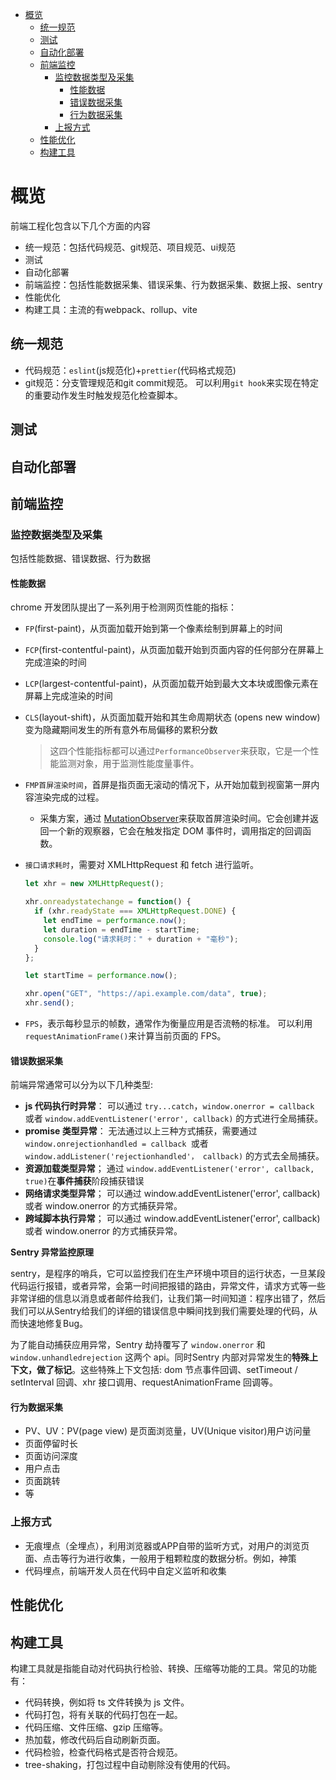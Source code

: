 - [概览](#概览)
  - [统一规范](#统一规范)
  - [测试](#测试)
  - [自动化部署](#自动化部署)
  - [前端监控](#前端监控)
    - [监控数据类型及采集](#监控数据类型及采集)
      - [性能数据](#性能数据)
      - [错误数据采集](#错误数据采集)
      - [行为数据采集](#行为数据采集)
    - [上报方式](#上报方式)
  - [性能优化](#性能优化)
  - [构建工具](#构建工具)

# 概览
前端工程化包含以下几个方面的内容
- 统一规范：包括代码规范、git规范、项目规范、ui规范
- 测试
- 自动化部署
- 前端监控：包括性能数据采集、错误采集、行为数据采集、数据上报、sentry
- 性能优化
- 构建工具：主流的有webpack、rollup、vite

## 统一规范
- 代码规范：`eslint`(js规范化)+`prettier`(代码格式规范)
- git规范：分支管理规范和git commit规范。
  可以利用`git hook`来实现在特定的重要动作发生时触发规范化检查脚本。

## 测试

## 自动化部署

## 前端监控

### 监控数据类型及采集

包括性能数据、错误数据、行为数据
#### 性能数据
chrome 开发团队提出了一系列用于检测网页性能的指标：

- `FP`(first-paint)，从页面加载开始到第一个像素绘制到屏幕上的时间
- `FCP`(first-contentful-paint)，从页面加载开始到页面内容的任何部分在屏幕上完成渲染的时间
- `LCP`(largest-contentful-paint)，从页面加载开始到最大文本块或图像元素在屏幕上完成渲染的时间
- `CLS`(layout-shift)，从页面加载开始和其生命周期状态 (opens new window)变为隐藏期间发生的所有意外布局偏移的累积分数

    >这四个性能指标都可以通过`PerformanceObserver`来获取，它是一个性能监测对象，用于监测性能度量事件。

- `FMP首屏渲染时间`，首屏是指页面无滚动的情况下，从开始加载到视窗第一屏内容渲染完成的过程。
  - 采集方案，通过 [MutationObserver](https://developer.mozilla.org/zh-CN/docs/Web/API/MutationObserver/MutationObserver)来获取首屏渲染时间。它会创建并返回一个新的观察器，它会在触发指定 DOM 事件时，调用指定的回调函数。

- `接口请求耗时`，需要对 XMLHttpRequest 和 fetch 进行监听。
    ```js
    let xhr = new XMLHttpRequest();

    xhr.onreadystatechange = function() {
      if (xhr.readyState === XMLHttpRequest.DONE) {
        let endTime = performance.now();
        let duration = endTime - startTime;
        console.log("请求耗时：" + duration + "毫秒");
      }
    };

    let startTime = performance.now();

    xhr.open("GET", "https://api.example.com/data", true);
    xhr.send();     
    ```
- `FPS`，表示每秒显示的帧数，通常作为衡量应用是否流畅的标准。
  可以利用 `requestAnimationFrame()`来计算当前页面的 FPS。

#### 错误数据采集
前端异常通常可以分为以下几种类型:

- **js 代码执行时异常**：
  可以通过 `try...catch`，`window.onerror = callback` 或者 `window.addEventListener('error', callback)` 的方式进行全局捕获。
- **promise 类型异常**：
  无法通过以上三种方式捕获，需要通过 `window.onrejectionhandled = callback `或者 `window.addListener('rejectionhandled'， callback)` 的方式去全局捕获。
- **资源加载类型异常**；
  通过 `window.addEventListener('error', callback, true)`在**事件捕获**阶段捕获错误
- **网络请求类型异常**；
  可以通过 window.addEventListener('error', callback) 或者 window.onerror 的方式捕获异常。
- **跨域脚本执行异常**；
  可以通过 window.addEventListener('error', callback) 或者 window.onerror 的方式捕获异常。
  
**Sentry 异常监控原理**

sentry，是程序的哨兵，它可以监控我们在生产环境中项目的运行状态，一旦某段代码运行报错，或者异常，会第一时间把报错的路由，异常文件，请求方式等一些非常详细的信息以消息或者邮件给我们，让我们第一时间知道：程序出错了，然后我们可以从Sentry给我们的详细的错误信息中瞬间找到我们需要处理的代码，从而快速地修复Bug。

为了能自动捕获应用异常，Sentry 劫持覆写了 `window.onerror` 和 `window.unhandledrejection` 这两个 api。同时Sentry 内部对异常发生的**特殊上下文，做了标记**。这些特殊上下文包括: dom 节点事件回调、setTimeout / setInterval 回调、xhr 接口调用、requestAnimationFrame 回调等。



#### 行为数据采集

- PV、UV：PV(page view) 是页面浏览量，UV(Unique visitor)用户访问量
- 页面停留时长
- 页面访问深度
- 用户点击
- 页面跳转
- 等


### 上报方式
- 无痕埋点（全埋点），利用浏览器或APP自带的监听方式，对用户的浏览页面、点击等行为进行收集，一般用于粗颗粒度的数据分析。例如，神策
- 代码埋点，前端开发人员在代码中自定义监听和收集


## 性能优化

## 构建工具
构建工具就是指能自动对代码执行检验、转换、压缩等功能的工具。常见的功能有：
- 代码转换，例如将 ts 文件转换为 js 文件。
- 代码打包，将有关联的代码打包在一起。
- 代码压缩、文件压缩、gzip 压缩等。
- 热加载，修改代码后自动刷新页面。
- 代码检验，检查代码格式是否符合规范。
- tree-shaking，打包过程中自动剔除没有使用的代码。